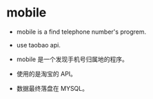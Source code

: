 # mobile
* mobile is a find telephone number's progrem.

* use taobao api.

* mobile 是一个发现手机号归属地的程序。

* 使用的是淘宝的 API。

* 数据最终落盘在 MYSQL。
